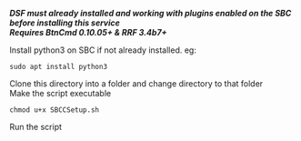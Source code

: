 ***DSF must already installed and working with plugins enabled on the SBC before installing this service***  
***Requires BtnCmd 0.10.05+ & RRF 3.4b7+***  

Install python3 on SBC if not already installed. eg:
```
sudo apt install python3  
```  

Clone this directory into a folder and change directory to that folder   
Make the script executable  
```
chmod u+x SBCCSetup.sh
```  
Run the script  

